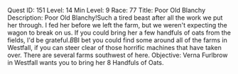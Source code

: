 Quest ID: 151
Level: 14
Min Level: 9
Race: 77
Title: Poor Old Blanchy
Description: Poor Old Blanchy!Such a tired beast after all the work we put her through. I fed her before we left the farm, but we weren't expecting the wagon to break on us. If you could bring her a few handfuls of oats from the fields, I'd be grateful.$B$BI bet you could find some around all of the farms in Westfall, if you can steer clear of those horrific machines that have taken over. There are several farms southwest of here.
Objective: Verna Furlbrow in Westfall wants you to bring her 8 Handfuls of Oats.
